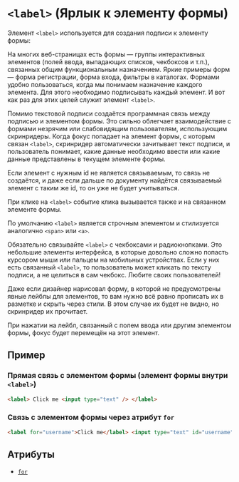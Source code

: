 # `<label>` (Ярлык к элементу формы)

Элемент `<label>` используется для создания подписи к элементу формы:

На многих веб-страницах есть формы — группы интерактивных элементов (полей ввода, выпадающих списков, чекбоксов и т.п.), связанных общим функциональным назначением. Яркие примеры форм — форма регистрации, форма входа, фильтры в каталогах. Формами удобно пользоваться, когда мы понимаем назначение каждого элемента. Для этого необходимо подписывать каждый элемент. И вот как раз для этих целей служит элемент `<label>`.

Помимо текстовой подписи создаётся программная связь между подписью и элементом формы. Это сильно облегчает взаимодействие с формами незрячим или слабовидящим пользователям, использующим скринридеры. Когда фокус попадает на элемент формы, с которым связан `<label>`, скринридер автоматически зачитывает текст подписи, и пользователь понимает, какие данные необходимо ввести или какие данные представлены в текущем элементе формы.

Если элемент с нужным id не является связываемым, то связь не создаётся, и даже если дальше по документу найдётся связываемый элемент с таким же id, то он уже не будет учитываться.

При клике на `<label>` событие клика вызывается также и на связанном элементе формы.

По умолчанию `<label>` является строчным элементом и стилизуется аналогично `<span>` или `<a>`.

Обязательно связывайте `<label>` с чекбоксами и радиокнопками. Это небольшие элементы интерфейса, в которые довольно сложно попасть курсором мыши или пальцем на мобильных устройствах. Если у них есть связанный `<label>`, то пользователь может кликать по тексту подписи, а не целиться в сам чекбокс. Любите своих пользователей!

Даже если дизайнер нарисовал форму, в которой не предусмотрены явные лейблы для элементов, то вам нужно всё равно прописать их в разметке и скрыть через стили. В этом случае их будет не видно, но скринридер их прочитает.

При нажатии на лейбл, связанный с полем ввода или другим элементом формы, фокус будет перемещён на этот элемент.

## Пример

### Прямая связь с элементом формы (элемент формы внутри `<label>`)

```html
<label> Click me <input type="text" /> </label>
```

### Связь с элементом формы через атрибут `for`

```html
<label for="username">Click me</label> <input type="text" id="username" />
```

## Атрибуты

- [`for`](<../ATTRIBUTES FORM/for (СВЯЗЬ С ЭЛЕМЕНТОМ ФОРМЫ).md>)
